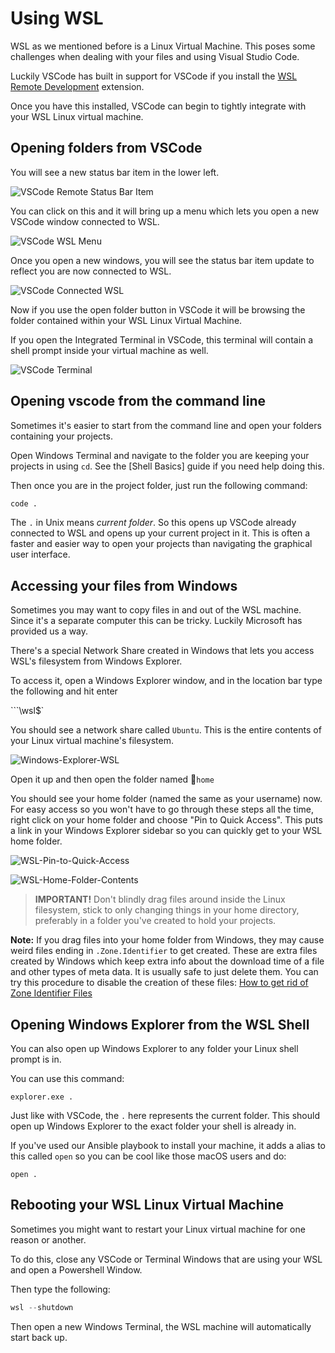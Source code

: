 # Using WSL

WSL as we mentioned before is a Linux Virtual Machine. This poses some challenges when dealing with your files and using Visual Studio Code.

Luckily VSCode has built in support for VSCode if you install the [WSL Remote Development] extension.

Once you have this installed, VSCode can begin to tightly integrate with your WSL Linux virtual machine.

## Opening folders from VSCode

You will see a new status bar item in the lower left.

![VSCode Remote Status Bar Item]

You can click on this and it will bring up a menu which lets you open a new VSCode window connected to WSL.

![VSCode WSL Menu]

Once you open a new windows, you will see the status bar item update to reflect you are now connected to WSL.

![VSCode Connected WSL]

Now if you use the open folder button in VSCode it will be browsing the folder contained within your WSL Linux Virtual Machine.

If you open the Integrated Terminal in VSCode, this terminal will contain a shell prompt inside your virtual machine as well.

![VSCode Terminal]

## Opening vscode from the command line

Sometimes it's easier to start from the command line and open your folders containing your projects.

Open Windows Terminal and navigate to the folder you are keeping your projects in using `cd`. See the [Shell Basics] guide if you need help doing this.

Then once you are in the project folder, just run the following command:

```sh
code .
```

The `.` in Unix means *current folder*. So this opens up VSCode already connected to WSL and opens up your current project in it. This is often a faster and easier way to open your projects than navigating the graphical user interface.

## Accessing your files from Windows

Sometimes you may want to copy files in and out of the WSL machine. Since it's a separate computer this can be tricky.  Luckily Microsoft has provided us a way.

There's a special Network Share created in Windows that lets you access WSL's filesystem from Windows Explorer.

To access it, open a Windows Explorer window, and in the location bar type the following and hit enter

```\\wsl$`

You should see a network share called `Ubuntu`. This is the entire contents of your Linux virtual machine's filesystem.

![Windows-Explorer-WSL]

Open it up and then open the folder named 📁`home`

You should see your home folder (named the same as your username) now.  For easy access so you won't have to go through these steps all the time, right click on your home folder and choose "Pin to Quick Access". This puts a link in your Windows Explorer sidebar so you can quickly get to your WSL home folder.

![WSL-Pin-to-Quick-Access]

![WSL-Home-Folder-Contents]

> **IMPORTANT!** Don't blindly drag files around inside the Linux filesystem, stick to only changing things in your home directory, preferably in a folder you've created to hold your projects.

**Note:** If you drag files into your home folder from Windows, they may cause weird files ending in `.Zone.Identifier` to get created. These are extra files created by Windows which keep extra info about the download time of a file and other types of meta data. It is usually safe to just delete them. You can try this procedure to disable the creation of these files: [How to get rid of Zone Identifier Files]

## Opening Windows Explorer from the WSL Shell

You can also open up Windows Explorer to any folder your Linux shell prompt is in.

You can use this command:

```shell
explorer.exe .
```

Just like with VSCode, the `.` here represents the current folder. This should open up Windows Explorer to the exact folder your shell is already in.

If you've used our Ansible playbook to install your machine, it adds a alias to this called `open` so you can be cool like those macOS users and do:

```shell
open .
```

## Rebooting your WSL Linux Virtual Machine

Sometimes you might want to restart your Linux virtual machine for one reason or another.

To do this, close any VSCode or Terminal Windows that are using your WSL and open a Powershell Window.

Then type the following:

```powershell
wsl --shutdown
```

Then open a new Windows Terminal, the WSL machine will automatically start back up.

[WSL Remote Development]:vscode:extension/ms-vscode-remote.remote-wsl
[VSCode Remote Status Bar Item]:https://code.visualstudio.com/assets/docs/remote/wsl-tutorial/remote-status-bar.png
[VSCode WSL Menu]:https://code.visualstudio.com/assets/docs/remote/wsl-tutorial/remote-wsl-commands.png
[VSCode Connected WSL]:https://code.visualstudio.com/assets/docs/remote/wsl-tutorial/wsl-status-bar.png
[VSCode Terminal]:https://code.visualstudio.com/assets/docs/remote/wsl-tutorial/new-terminal-in-wsl.png
[Windows-Explorer-WSL]:images/Windows-Explorer-WSL.png
[WSL-Pin-to-Quick-Access]:images/WSL-Pin-to-Quick-Access.png
[WSL-Home-Folder-Contents]:images/WSL-Home-Folder-Contents.png
[How to get rid of Zone Identifier Files]:https://blog.realhe.ro/how-to-get-rid-of-zone-identifier-files/
